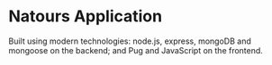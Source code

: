 # Natours Application

Built using modern technologies: node.js, express, mongoDB and mongoose on the backend;
and Pug and JavaScript on the frontend.
